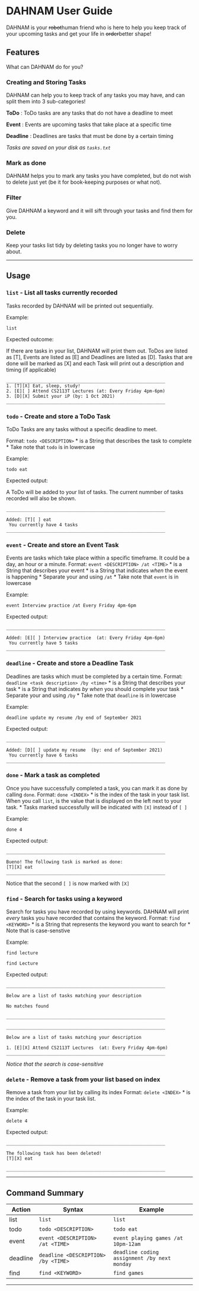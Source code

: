 # DAHNAM User Guide
DAHNAM is your ~~robot~~human friend who is here to help you keep track of your upcoming tasks and get your life in ~~order~~better shape!

## Features
What can DAHNAM do for you?

### Creating and Storing Tasks

DAHNAM can help you to keep track of any tasks you may have, and can split them into 3 sub-categories!

**ToDo** : ToDo tasks are any tasks that do not have a deadline to meet

**Event** : Events are upcoming tasks that take place at a specific time

**Deadline** : Deadlines are tasks that must be done by a certain timing

*Tasks are saved on your disk as `tasks.txt`*

### Mark as done

DAHNAM helps you to mark any tasks you have completed, but do not wish to delete just yet (be it for book-keeping purposes or what not).

### Filter

Give DAHNAM a keyword and it will sift through your tasks and find them for you.

### Delete

Keep your tasks list tidy by deleting tasks you no longer have to worry about.

_____________________________________________________________________________________________________________________________________________
## Usage

### `list` - List all tasks currently recorded

Tasks recorded by DAHNAM will be printed out sequentially.

Example: 

`list`

Expected outcome:

If there are tasks in your list, DAHNAM will print them out. ToDos are listed as [T], Events are listed as [E] and Deadlines are listed as [D]. Tasks that are done will be marked as [X] and each Task will print out a description and timing (if applicable)
```
____________________________________________________________
1. [T][X] Eat, sleep, study!
2. [E][ ] Attend CS2113T Lectures (at: Every Friday 4pm-6pm)
3. [D][X] Submit your iP (by: 1 Oct 2021)
____________________________________________________________
```

### `todo` - Create and store a ToDo Task 

ToDo Tasks are any tasks without a specific deadline to meet.

Format: `todo <DESCRIPTION>`
	* <DESCRIPTION> is a String that describes the task to complete
	* Take note that `todo` is in lowercase

Example:

`todo eat`

Expected output:

A ToDo will be added to your list of tasks. The current nummber of tasks recorded will also be shown.
```
____________________________________________________________

Added: [T][ ] eat
 You currently have 4 tasks
____________________________________________________________
```

### `event` - Create and store an Event Task

Events are tasks which take place within a specific timeframe. It could be a day, an hour or a minute. 
Format: `event <DESCRIPTION> /at <TIME>`
	* <DESCRIPTION> is a String that describes your event
	* <TIME> is a String that indicates *when* the event is happening
	* Separate your <DESCRIPTION> and <TIME> using `/at`
	* Take note that `event` is in lowercase

Example:

`event Interview practice /at Every Friday 4pm-6pm`

Expected output:
```
____________________________________________________________

Added: [E][ ] Interview practice  (at: Every Friday 4pm-6pm)
 You currently have 5 tasks
____________________________________________________________
```

### `deadline` - Create and store a Deadline Task

Deadlines are tasks which must be completed by a certain time.
Format: `deadline <task description> /by <time>`
	* <DESCRIPTION> is a String that describes your task
	* <TIME> is a String that indicates *by when* you should complete your task
	* Separate your <DESCRIPTION> and <TIME> using `/by`
	* Take note that `deadline` is in lowercase

Example:

`deadline update my resume /by end of September 2021`

Expected output:
```
____________________________________________________________

Added: [D][ ] update my resume  (by: end of September 2021)
 You currently have 6 tasks
____________________________________________________________
```

### `done` - Mark a task as completed

Once you have successfully completed a task, you can mark it as done by calling `done`.
Format: `done <INDEX>`
	* <INDEX> is the index of the task in your task list. When you call `list`, <INDEX> is the value that is displayed on the left next to your task.
	* Tasks marked successfully will be indicated with `[X]` instead of `[ ]`

Example:

`done 4`

Expected output:
```
____________________________________________________________

Bueno! The following task is marked as done: 
[T][X] eat
____________________________________________________________
```

Notice that the second `[ ]` is now marked with `[X]`

### `find` - Search for tasks using a keyword

Search for tasks you have recorded by using keywords. DAHNAM will print *every* tasks you have recorded that contains the keyword.
Format: `find <KEYWORD>`
	* <KEYWORD> is a String that represents the keyword you want to search for
	* Note that <KEYWORD> is case-senstive

Example:

`find lecture`

`find Lecture`

Expected output:
```
____________________________________________________________

Below are a list of tasks matching your description

No matches found

____________________________________________________________

____________________________________________________________

Below are a list of tasks matching your description

1. [E][X] Attend CS2113T Lectures  (at: Every Friday 4pm-6pm)
____________________________________________________________
```
*Notice that the search is case-sensitive*

### `delete` - Remove a task from your list based on index

Remove a task from your list by calling its index
Format: `delete <INDEX>`
	* <INDEX> is the index of the task in your task list.

Example:

`delete 4`

Expected output:
```
____________________________________________________________

The following task has been deleted!
[T][X] eat

____________________________________________________________
```

_____________________________________________________________________________________________________________________________________________

## Command Summary

Action | Syntax | Example
------ | ------ | -------
list | `list` | `list`
todo | `todo <DESCRIPTION>` | `todo eat`
event | `event <DESCRIPTION> /at <TIME>` | `event playing games /at 10pm-12am`
deadline | `deadline <DESCRIPTION> /by <TIME>` | `deadline coding assignment /by next monday`
find | `find <KEYWORD>` | `find games`

_____________________________________________________________________________________________________________________________________________